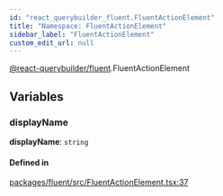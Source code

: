 ```yaml
---
id: "react_querybuilder_fluent.FluentActionElement"
title: "Namespace: FluentActionElement"
sidebar_label: "FluentActionElement"
custom_edit_url: null
---
```


[@react-querybuilder/fluent](../modules/react_querybuilder_fluent.md).FluentActionElement

## Variables

### displayName

 **displayName**: `string`

#### Defined in

[packages/fluent/src/FluentActionElement.tsx:37](https://github.com/react-querybuilder/react-querybuilder/blob/55590db8/packages/fluent/src/FluentActionElement.tsx#L37)
